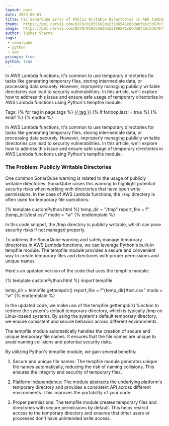 ```yaml
---
layout: post
date: 2023-06-01
title: Fix SonarQube Error of Public Writable Directories in AWS lambda python
thumb:  https://pm1.narvii.com/8379/01055562de23186541c6bda0fa5c5d6707102a38r1-900-900v2_hq.jpg 
image:  https://pm1.narvii.com/8379/01055562de23186541c6bda0fa5c5d6707102a38r1-900-900v2_hq.jpg 
author: Tushar Sharma
tags:
 - sonarqube
 - python
 - aws
prismjs: true
python: true
---
```


In AWS Lambda functions, it's common to use temporary directories for tasks like generating temporary files, storing intermediate data, or processing data securely. However, improperly managing publicly writable directories can lead to security vulnerabilities. In this article, we'll explore how to address this issue and ensure safe usage of temporary directories in AWS Lambda functions using Python's tempfile module.<!-- truncate_here -->
<p>Tags: {% for tag in page.tags %} <a class="mytag" href="/tag/{{ tag }}" title="View posts tagged with &quot;{{ tag }}&quot;">{{ tag }}</a>  {% if forloop.last != true %} {% endif %} {% endfor %} </p>

In AWS Lambda functions, it's common to use temporary directories for tasks like generating temporary files, storing intermediate data, or processing data securely. However, improperly managing publicly writable directories can lead to security vulnerabilities. In this article, we'll explore how to address this issue and ensure safe usage of temporary directories in AWS Lambda functions using Python's tempfile module.

### The Problem: Publicly Writable Directories

One common SonarQube warning is related to the usage of publicly writable directories. SonarQube raises this warning to highlight potential security risks when working with directories that have open write permissions. In the case of AWS Lambda functions, the `/tmp` directory is often used for temporary file operations.

{% template customPython.html %}
temp_dir = "/tmp"
report_file = f"{temp_dir}/test.csv"
mode = "w"
{% endtemplate %}

In this code snippet, the /tmp directory is publicly writable, which can pose security risks if not managed properly.


To address the SonarQube warning and safely manage temporary directories in AWS Lambda functions, we can leverage Python's built-in tempfile module. The tempfile module provides a secure and convenient way to create temporary files and directories with proper permissions and unique names.

Here's an updated version of the code that uses the tempfile module:


{% template customPython.html %}
import tempfile

temp_dir = tempfile.gettempdir()
report_file = f"{temp_dir}/test.csv"
mode = "w"
{% endtemplate %}

In the updated code, we make use of the tempfile.gettempdir() function to retrieve the system's default temporary directory, which is typically /tmp on Linux-based systems. By using the system's default temporary directory, we ensure consistent and secure behavior across different environments.

The tempfile module automatically handles the creation of secure and unique temporary file names. It ensures that the file names are unique to avoid naming collisions and potential security risks.

By utilizing Python's tempfile module, we gain several benefits:

1. Secure and unique file names: The tempfile module generates unique file names automatically, reducing the risk of naming collisions. This ensures the integrity and security of temporary files.

2. Platform independence: The module abstracts the underlying platform's temporary directory and provides a consistent API across different environments. This improves the portability of your code.

3. Proper permissions: The tempfile module creates temporary files and directories with secure permissions by default. This helps restrict access to the temporary directory and ensures that other users or processes don't have unintended write access.
